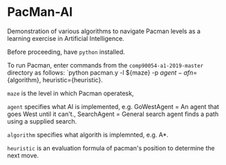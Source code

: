 # PacMan-AI

Demonstration of various algorithms to navigate Pacman levels as a learning exercise in Artificial Intelligence.

Before proceeding, have `python` installed. 

To run Pacman, enter commands from the `comp90054-a1-2019-master` directory as follows: `python pacman.y -l ${maze} -p ${agent} -a fn=${algorithm}, heuristic={heuristic}. 

`maze` is the level in which Pacman operatesk, 

`agent` specifies what AI is implemented, e.g. GoWestAgent = An agent that goes West until it can't., SearchAgent = General search agent finds a path using a supplied search. 

`algorithm` specifies what algorith is implemnted, e.g. A*. 

`heuristic` is an evaluation formula of pacman's position to determine the next move. 
